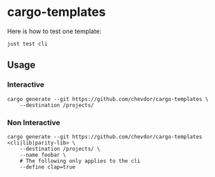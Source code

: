 # cargo-templates

Here is how to test one template:

    just test cli

## Usage

### Interactive

    cargo generate --git https://github.com/chevdor/cargo-templates \
        --destination /projects/

### Non Interactive

    cargo generate --git https://github.com/chevdor/cargo-templates <cli|lib|parity-lib> \
        --destination /projects/ \
        --name foobar \
        # The following only applies to the cli
        --define clap=true
